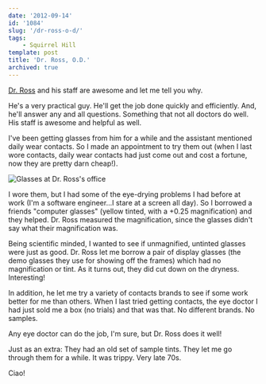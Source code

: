 ```yaml
---
date: '2012-09-14'
id: '1084'
slug: '/dr-ross-o-d/'
tags:
    - Squirrel Hill
template: post
title: 'Dr. Ross, O.D.'
archived: true
---
```


[Dr. Ross](https://www.yelp.com/biz/edward-ross-od-pittsburgh-3) and his staff
are awesome and let me tell you why.

He's a very practical guy. He'll get the job done quickly and efficiently.
And, he'll answer any and all questions. Something that not all doctors do
well. His staff is awesome and helpful as well.

<!-- more -->

I've been getting glasses from him for a while and the assistant mentioned
daily wear contacts. So I made an appointment to try them out (when I last
wore contacts, daily wear contacts had just come out and cost a fortune, now
they are pretty darn cheap!).

![Glasses at Dr. Ross's office](glasses.jpg)

I wore them, but I had some of the eye-drying problems I had before at work
(I'm a software engineer...I stare at a screen all day). So I borrowed a
friends "computer glasses" (yellow tinted, with a +0.25 magnification) and
they helped. Dr. Ross measured the magnification, since the glasses didn't say
what their magnification was.

Being scientific minded, I wanted to see if unmagnified, untinted glasses were
just as good. Dr. Ross let me borrow a pair of display glasses (the demo
glasses they use for showing off the frames) which had no magnification or
tint. As it turns out, they did cut down on the dryness. Interesting!

In addition, he let me try a variety of contacts brands to see if some work
better for me than others. When I last tried getting contacts, the eye doctor
I had just sold me a box (no trials) and that was that. No different brands.
No samples.

Any eye doctor can do the job, I'm sure, but Dr. Ross does it well!

Just as an extra: They had an old set of sample tints. They let me go through
them for a while. It was trippy. Very late 70s.

Ciao!
